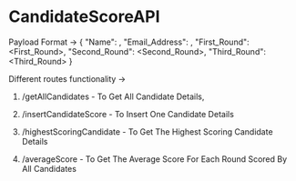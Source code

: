 # CandidateScoreAPI
Payload Format ->
{
    "Name": <Name>,
    "Email_Address": <Email>,
    "First_Round": <First_Round>,
    "Second_Round": <Second_Round>,
    "Third_Round": <Third_Round>
}


Different routes functionality ->

1. /getAllCandidates - To Get All Candidate Details,

2. /insertCandidateScore - To Insert One Candidate Details

3. /highestScoringCandidate - To Get The Highest Scoring Candidate Details

4. /averageScore - To Get The Average Score For Each Round Scored By All Candidates
